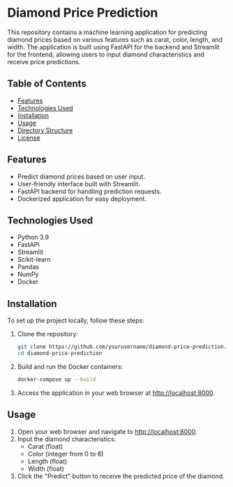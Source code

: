 # Diamond Price Prediction

This repository contains a machine learning application for predicting diamond prices based on various features such as carat, color, length, and width. The application is built using FastAPI for the backend and Streamlit for the frontend, allowing users to input diamond characteristics and receive price predictions.

## Table of Contents

- [Features](#features)
- [Technologies Used](#technologies-used)
- [Installation](#installation)
- [Usage](#usage)
- [Directory Structure](#directory-structure)
- [License](#license)

## Features

- Predict diamond prices based on user input.
- User-friendly interface built with Streamlit.
- FastAPI backend for handling prediction requests.
- Dockerized application for easy deployment.

## Technologies Used

- Python 3.9
- FastAPI
- Streamlit
- Scikit-learn
- Pandas
- NumPy
- Docker

## Installation

To set up the project locally, follow these steps:

1. Clone the repository:
    ```bash
    git clone https://github.com/yourusername/diamond-price-prediction.git
    cd diamond-price-prediction
    ```

2. Build and run the Docker containers:
    ```bash
    docker-compose up --build
    ```

3. Access the application in your web browser at [http://localhost:8000](http://localhost:8000).

## Usage

1. Open your web browser and navigate to [http://localhost:8000](http://localhost:8000).
2. Input the diamond characteristics:
    - Carat (float)
    - Color (integer from 0 to 6)
    - Length (float)
    - Width (float)
3. Click the "Predict" button to receive the predicted price of the diamond.

